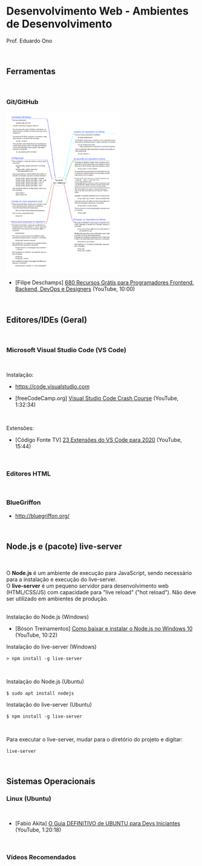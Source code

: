# Desenvolvimento Web - Ambientes de Desenvolvimento

Prof. Eduardo Ono

<br>

## Ferramentas
<br>

### Git/GitHub

[<img src="../../mapas-mentais/git-github.svg" width="300px">](../../mapas-mentais/git-github.svg)

* [Filipe Deschamps] [680 Recursos Grátis para Programadores Frontend, Backend, DevOps e Designers](https://www.youtube.com/watch?v=tpaSZ8x21PI) (YouTube, 10:00)

<br>

## Editores/IDEs (Geral)
<br>

### Microsoft Visual Studio Code (VS Code)
<br>

Instalação:

* https://code.visualstudio.com

* [freeCodeCamp.org] [Visual Studio Code Crash Course](https://www.youtube.com/watch?v=WPqXP_kLzpo) (YouTube, 1:32:34)

<br>

Extensões:

* [Código Fonte TV] [23 Extensões do VS Code para 2020](https://www.youtube.com/watch?v=tmgpF7Bn3_E) (YouTube, 15:44)

<br>

### Editores HTML
<br>

### BlueGriffon

* http://bluegriffon.org/

<br>

## Node.js e (pacote) live-server
<br>

O **Node.js** é um ambiente de execução para JavaScript, sendo necessário para a instalação e execução do live-server.<br>
O **live-server** é um pequeno servidor para desenvolvimento web (HTML/CSS/JS) com capacidade para "live reload" ("hot reload"). Não deve ser utilizado em ambientes de produção.<br><br>

Instalação do Node.js (Windows)

* [Bóson Treinamentos] [Como baixar e instalar o Node.js no Windows 10](https://youtu.be/Wras1X6rBrc) (YouTube, 10:22)

Instalação do live-server (Windows)

    > npm install -g live-server


<br>

Instalação do Node.js (Ubuntu)

    $ sudo apt install nodejs

Instalação do live-server (Ubuntu)

    $ npm install -g live-server

<br>

Para executar o live-server, mudar para o diretório do projeto e digitar:

    live-server

<br>

## Sistemas Operacionais

### Linux (Ubuntu)
<br>

* [Fabio Akita] [O Guia DEFINITIVO de UBUNTU para Devs Iniciantes](https://youtu.be/epiyExCyb2s) (YouTube, 1:20:18)

<br>

### Vídeos Recomendados
<br> 
